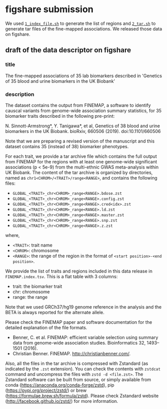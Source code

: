 # figshare submission

We used [`1_index_file.sh`](1_index_file.sh) to generate the list of regions and [`2_tar.sh`](2_tar.sh) to generate tar files of the fine-mapped associations. We released those data on figshare.

## draft of the data descriptor on figshare

### title

The fine-mapped associations of 35 lab biomarkers described in 'Genetics of 35 blood and urine biomarkers in the UK Biobank'

### description

The dataset contains the output from FINEMAP, a software to identify causcal variants from genome-wide association summary statistics, for 35 biomarker traits described in the following pre-print:

N. Sinnott-Armstrong*, Y. Tanigawa*, et al, Genetics of 38 blood and urine biomarkers in the UK Biobank. bioRxiv, 660506 (2019). doi:10.1101/660506

Note that we are preparing a revised version of the manuscript and this dataset contains 35 (instead of 38) biomarker phenotypes.

For each trait, we provide a tar archive file which contains the full output from FINEMAP for the regions with at least one genome-wide significant associations (p < 5e-9) from the multi-ethnic GWAS meta-analysis within UK Biobank. The content of the tar archive is organized by directories, named as `chr1<CHROM>/<TRAIT>/range<RANGE>`, and contains the following files:

- `GLOBAL_<TRAIT>_chr<CHROM>_range<RANGE>.bdose.zst`
- `GLOBAL_<TRAIT>_chr<CHROM>_range<RANGE>.config.zst`
- `GLOBAL_<TRAIT>_chr<CHROM>_range<RANGE>.cred<idx>.zst`
- `GLOBAL_<TRAIT>_chr<CHROM>_range<RANGE>.ld.zst`
- `GLOBAL_<TRAIT>_chr<CHROM>_range<RANGE>.master.zst`
- `GLOBAL_<TRAIT>_chr<CHROM>_range<RANGE>.snp.zst`
- `GLOBAL_<TRAIT>_chr<CHROM>_range<RANGE>.z.zst`

where, 

- `<TRAIT>`: trait name
- `<CHROM>`: chromosome
- `<RANGE>`: the range of the region in the format of `<start position>-<end position>`.

We provide the list of traits and regions included in this data release in `FINEMAP.index.tsv`. This is a flat table with 3 columns:

- trait: the biomarker trait
- chr: chromosome
- range: the range

Note that we used GRCh37/hg19 genome reference in the analysis and the BETA is always reported for the alternate allele.

Please check the FINEMAP paper and software documentation for the detailed explanation of the file formats.

- Benner, C. et al. FINEMAP: efficient variable selection using summary data from genome-wide association studies. Bioinformatics 32, 1493–1501 (2016).
- Christian Benner. FINEMAP. http://christianbenner.com/.

Also, all the files in the tar archive is compressed with Zstandard (as indicated by the `.zst` extension). You can check the contents with `zstdcat` command and uncompress the files with `zstd -d <file.zst>`. The Zstandard software can be built from source, or simply available from conda (https://anaconda.org/conda-forge/zstd), pip (https://pypi.org/project/zstd/) or brew (https://formulae.brew.sh/formula/zstd). Please check Zstandard website (http://facebook.github.io/zstd/) for more information.
